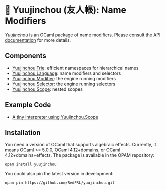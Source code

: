 # 👹 Yuujinchou (友人帳): Name Modifiers

_Yuujinchou_ is an OCaml package of name modifiers. Please consult the [API documentation](https://redprl.org/yuujinchou/yuujinchou/Yuujinchou) for more details.

## Components

- [Yuujinchou.Trie](https://redprl.org/yuujinchou/yuujinchou/Yuujinchou/Trie): efficient namespaces for hierarchical names
- [Yuujinchou.Language](https://redprl.org/yuujinchou/yuujinchou/Yuujinchou/Language): name modifiers and selectors
- [Yuujinchou.Modifier](https://redprl.org/yuujinchou/yuujinchou/Yuujinchou/Modifier): the engine running modifiers
- [Yuujinchou.Selector](https://redprl.org/yuujinchou/yuujinchou/Yuujinchou/Modifier): the engine running selectors
- [Yuujinchou.Scope](https://redprl.org/yuujinchou/yuujinchou/Yuujinchou/Scope): nested scopes

## Example Code

- [A tiny interpreter using Yuujinchou.Scope](test/Example.ml)

## Installation

You need a version of OCaml that supports algebraic effects.
Currently, it means OCaml >= 5.0.0, OCaml 4.12+domains, or OCaml 4.12+domains+effects.
The package is available in the OPAM repository:
```
opam install yuujinchou
```

You could also pin the latest version in development:
```
opam pin https://github.com/RedPRL/yuujinchou.git
```

